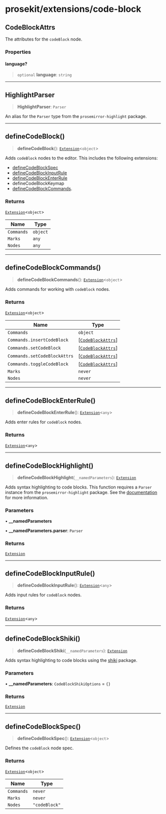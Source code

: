 # prosekit/extensions/code-block

<a id="CodeBlockAttrs" name="CodeBlockAttrs"></a>

## CodeBlockAttrs

The attributes for the `codeBlock` node.

### Properties

<a id="language" name="language"></a>

#### language?

> `optional` **language**: `string`

***

<a id="HighlightParser" name="HighlightParser"></a>

## HighlightParser

> **HighlightParser**: `Parser`

An alias for the `Parser` type from the `prosemirror-highlight` package.

***

<a id="defineCodeBlock" name="defineCodeBlock"></a>

## defineCodeBlock()

> **defineCodeBlock**(): [`Extension`](../core.md#ExtensionT)\<`object`\>

Adds `codeBlock` nodes to the editor. This includes the following extensions:

- [defineCodeBlockSpec](code-block.md#defineCodeBlockSpec)
- [defineCodeBlockInputRule](code-block.md#defineCodeBlockInputRule)
- [defineCodeBlockEnterRule](code-block.md#defineCodeBlockEnterRule)
- defineCodeBlockKeymap
- [defineCodeBlockCommands](code-block.md#defineCodeBlockCommands).

### Returns

[`Extension`](../core.md#ExtensionT)\<`object`\>

| Name | Type |
| ------ | ------ |
| `Commands` | `object` |
| `Marks` | `any` |
| `Nodes` | `any` |

***

<a id="defineCodeBlockCommands" name="defineCodeBlockCommands"></a>

## defineCodeBlockCommands()

> **defineCodeBlockCommands**(): [`Extension`](../core.md#ExtensionT)\<`object`\>

Adds commands for working with `codeBlock` nodes.

### Returns

[`Extension`](../core.md#ExtensionT)\<`object`\>

| Name | Type |
| ------ | ------ |
| `Commands` | `object` |
| `Commands.insertCodeBlock` | [[`CodeBlockAttrs`](code-block.md#CodeBlockAttrs)] |
| `Commands.setCodeBlock` | [[`CodeBlockAttrs`](code-block.md#CodeBlockAttrs)] |
| `Commands.setCodeBlockAttrs` | [[`CodeBlockAttrs`](code-block.md#CodeBlockAttrs)] |
| `Commands.toggleCodeBlock` | [[`CodeBlockAttrs`](code-block.md#CodeBlockAttrs)] |
| `Marks` | `never` |
| `Nodes` | `never` |

***

<a id="defineCodeBlockEnterRule" name="defineCodeBlockEnterRule"></a>

## defineCodeBlockEnterRule()

> **defineCodeBlockEnterRule**(): [`Extension`](../core.md#ExtensionT)\<`any`\>

Adds enter rules for `codeBlock` nodes.

### Returns

[`Extension`](../core.md#ExtensionT)\<`any`\>

***

<a id="defineCodeBlockHighlight" name="defineCodeBlockHighlight"></a>

## defineCodeBlockHighlight()

> **defineCodeBlockHighlight**(`__namedParameters`): [`Extension`](../core.md#ExtensionT)

Adds syntax highlighting to code blocks. This function requires a `Parser`
instance from the `prosemirror-highlight` package. See the
[documentation](https://github.com/ocavue/prosemirror-highlight) for more
information.

### Parameters

• **\_\_namedParameters**

• **\_\_namedParameters.parser**: `Parser`

### Returns

[`Extension`](../core.md#ExtensionT)

***

<a id="defineCodeBlockInputRule" name="defineCodeBlockInputRule"></a>

## defineCodeBlockInputRule()

> **defineCodeBlockInputRule**(): [`Extension`](../core.md#ExtensionT)\<`any`\>

Adds input rules for `codeBlock` nodes.

### Returns

[`Extension`](../core.md#ExtensionT)\<`any`\>

***

<a id="defineCodeBlockShiki" name="defineCodeBlockShiki"></a>

## defineCodeBlockShiki()

> **defineCodeBlockShiki**(`__namedParameters`): [`Extension`](../core.md#ExtensionT)

Adds syntax highlighting to code blocks using the [shiki](https://github.com/shikijs/shiki) package.

### Parameters

• **\_\_namedParameters**: `CodeBlockShikiOptions` = `{}`

### Returns

[`Extension`](../core.md#ExtensionT)

***

<a id="defineCodeBlockSpec" name="defineCodeBlockSpec"></a>

## defineCodeBlockSpec()

> **defineCodeBlockSpec**(): [`Extension`](../core.md#ExtensionT)\<`object`\>

Defines the `codeBlock` node spec.

### Returns

[`Extension`](../core.md#ExtensionT)\<`object`\>

| Name | Type |
| ------ | ------ |
| `Commands` | `never` |
| `Marks` | `never` |
| `Nodes` | `"codeBlock"` |
